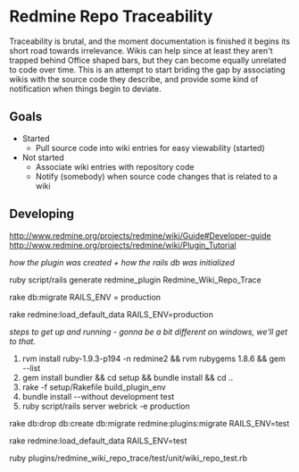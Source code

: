 Redmine Repo Traceability
==============================

Traceability is brutal, and the moment documentation is finished it begins its short road towards irrelevance. Wikis
can help since at least they aren't trapped behind Office shaped bars, but they can become equally unrelated to code over
time. This is an attempt to start briding the gap by associating wikis with the source code they describe, and provide
some kind of notification when things begin to deviate.

Goals
----------
* Started
    * Pull source code into wiki entries for easy viewability (started)
* Not started
    * Associate wiki entries with repository code
    * Notify (somebody) when source code changes that is related to a wiki

Developing
----------

http://www.redmine.org/projects/redmine/wiki/Guide#Developer-guide
http://www.redmine.org/projects/redmine/wiki/Plugin_Tutorial

*how the plugin was created + how the rails db was initialized*

ruby script/rails generate redmine_plugin Redmine_Wiki_Repo_Trace

rake db:migrate RAILS_ENV = production

rake redmine:load_default_data RAILS_ENV=production

*steps to get up and running - gonna be a bit different on windows, we'll get to that.*

1. rvm install ruby-1.9.3-p194 -n redmine2  && rvm rubygems 1.8.6 && gem --list
2. gem install bundler && cd setup && bundle install && cd ..
3. rake -f setup/Rakefile build_plugin_env
4. bundle install --without development test
5. ruby script/rails server webrick -e production


rake db:drop db:create db:migrate redmine:plugins:migrate RAILS_ENV=test

rake redmine:load_default_data RAILS_ENV=test

ruby plugins/redmine_wiki_repo_trace/test/unit/wiki_repo_test.rb